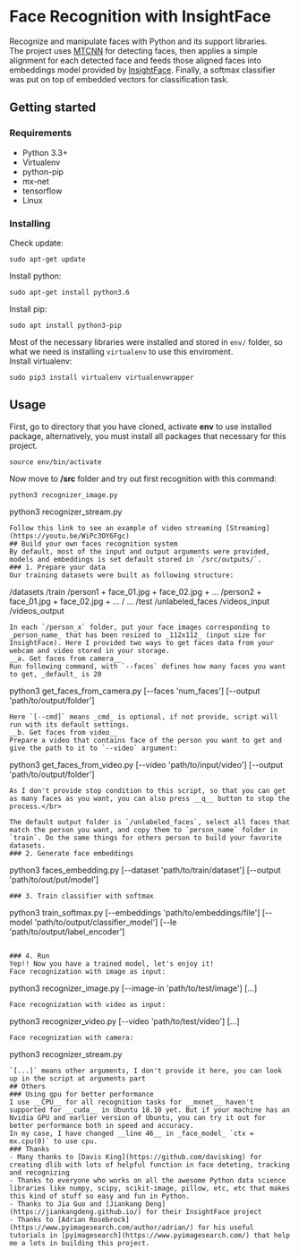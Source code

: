 # Face Recognition with InsightFace
Recognize and manipulate faces with Python and its support libraries.  
The project uses [MTCNN](https://github.com/ipazc/mtcnn) for detecting faces, then applies a simple alignment for each detected face and feeds those aligned faces into embeddings model provided by [InsightFace](https://github.com/deepinsight/insightface). Finally, a softmax classifier was put on top of embedded vectors for classification task.

## Getting started
### Requirements
- Python 3.3+
- Virtualenv
- python-pip
- mx-net
- tensorflow
- Linux
### Installing 
Check update:
```
sudo apt-get update
```
Install python:
```
sudo apt-get install python3.6
```
Install pip:
```
sudo apt install python3-pip
```
Most of the necessary libraries were installed and stored in `env/` folder, so what we need is installing `virtualenv` to use this enviroment.  
Install virtualenv:
```
sudo pip3 install virtualenv virtualenvwrapper
```
## Usage
First, go to directory that you have cloned, activate __env__ to use installed package, alternatively, you must install all packages that necessary for this project.
```
source env/bin/activate
```
Now move to __/src__ folder and try out first recognition with this command:
```
python3 recognizer_image.py 
```
python3 recognizer_stream.py
```
Follow this link to see an example of video streaming [Streaming](https://youtu.be/WiPc3OY6Fgc)
## Build your own faces recognition system
By default, most of the input and output arguments were provided, models and embeddings is set default stored in `/src/outputs/`.  
### 1. Prepare your data 
Our training datasets were built as following structure:
```
/datasets
  /train
    /person1
      + face_01.jpg
      + face_02.jpg
      + ...
    /person2
      + face_01.jpg
      + face_02.jpg
      + ...
    / ...
  /test
  /unlabeled_faces
  /videos_input
  /videos_output
```
In each `/person_x` folder, put your face images corresponding to _person_name_ that has been resized to _112x112_ (input size for InsightFace). Here I provided two ways to get faces data from your webcam and video stored in your storage.  
__a. Get faces from camera__  
Run following command, with `--faces` defines how many faces you want to get, _default_ is 20
```
python3 get_faces_from_camera.py [--faces 'num_faces'] [--output 'path/to/output/folder']
```
Here `[--cmd]` means _cmd_ is optional, if not provide, script will run with its default settings.  
__b. Get faces from video__  
Prepare a video that contains face of the person you want to get and give the path to it to `--video` argument:
```
python3 get_faces_from_video.py [--video 'path/to/input/video'] [--output 'path/to/output/folder']
``` 
As I don't provide stop condition to this script, so that you can get as many faces as you want, you can also press __q__ button to stop the process.</br>
  
The default output folder is `/unlabeled_faces`, select all faces that match the person you want, and copy them to `person_name` folder in `train`. Do the same things for others person to build your favorite datasets.
### 2. Generate face embeddings
```
python3 faces_embedding.py [--dataset 'path/to/train/dataset'] [--output 'path/to/out/put/model']
```
### 3. Train classifier with softmax
```
python3 train_softmax.py [--embeddings 'path/to/embeddings/file'] [--model 'path/to/output/classifier_model'] [--le 'path/to/output/label_encoder']
```

### 4. Run
Yep!! Now you have a trained model, let's enjoy it!  
Face recognization with image as input:
```
python3 recognizer_image.py [--image-in 'path/to/test/image'] [...]
```
Face recognization with video as input:
```
python3 recognizer_video.py [--video 'path/to/test/video'] [...]
```
Face recognization with camera:
```
python3 recognizer_stream.py
```
`[...]` means other arguments, I don't provide it here, you can look up in the script at arguments part
## Others
### Using gpu for better performance
I use __CPU__ for all recognition tasks for __mxnet__ haven't supported for __cuda__ in Ubuntu 18.10 yet. But if your machine has an Nvidia GPU and earlier version of Ubuntu, you can try it out for better performance both in speed and accuracy.
In my case, I have changed __line 46__ in _face_model_ `ctx = mx.cpu(0)` to use cpu. 
### Thanks
- Many thanks to [Davis King](https://github.com/davisking) for creating dlib with lots of helpful function in face deteting, tracking and recognizing
- Thanks to everyone who works on all the awesome Python data science libraries like numpy, scipy, scikit-image, pillow, etc, etc that makes this kind of stuff so easy and fun in Python.
- Thanks to Jia Guo and [Jiankang Deng](https://jiankangdeng.github.io/) for their InsightFace project
- Thanks to [Adrian Rosebrock](https://www.pyimagesearch.com/author/adrian/) for his useful tutorials in [pyimagesearch](https://www.pyimagesearch.com/) that help me a lots in building this project.
